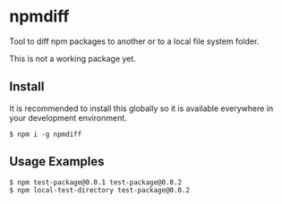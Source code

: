 # npmdiff
Tool to diff npm packages to another or to a local file system folder.

This is not a working package yet.


## Install
It is recommended to install this globally so it is available everywhere in
your development environment.

    $ npm i -g npmdiff


## Usage Examples

    $ npm test-package@0.0.1 test-package@0.0.2
    $ npm local-test-directory test-package@0.0.2

